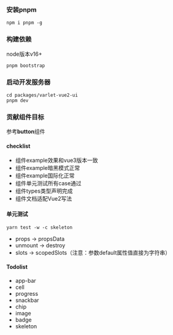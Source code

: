 ### 安装pnpm

```shell
npm i pnpm -g
```

### 构建依赖

node版本v16+

```shell
pnpm bootstrap
```

### 启动开发服务器

```shell
cd packages/varlet-vue2-ui
pnpm dev
```

### 贡献组件目标

参考**button**组件

#### checklist

- 组件example效果和vue3版本一致
- 组件example暗黑模式正常
- 组件example国际化正常
- 组件单元测试所有case通过
- 组件types类型声明完成
- 组件文档适配Vue2写法

#### 单元测试

```shell
yarn test -w -c skeleton
```

- props -> propsData
- unmount -> destroy
- slots -> scopedSlots（注意：参数default属性值直接为字符串）

#### Todolist

- app-bar
- cell
- progress
- snackbar
- chip
- image
- badge
- skeleton
